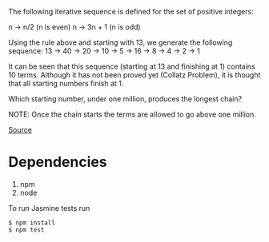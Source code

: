 The following iterative sequence is defined for the set of positive integers:

n → n/2 (n is even)
n → 3n + 1 (n is odd)

Using the rule above and starting with 13, we generate the following sequence:
13 → 40 → 20 → 10 → 5 → 16 → 8 → 4 → 2 → 1

It can be seen that this sequence (starting at 13 and finishing at 1) contains 10 terms. Although it has not been proved yet (Collatz Problem), it is thought that all starting numbers finish at 1.

Which starting number, under one million, produces the longest chain?

NOTE: Once the chain starts the terms are allowed to go above one million.

[Source](https://projecteuler.net/problem=14)

# Dependencies
1. npm
1. node

To run Jasmine tests run
```
$ npm install
$ npm test
```
